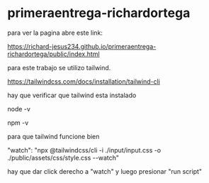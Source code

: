 # primeraentrega-richardortega

para ver la pagina abre este link:

https://richard-jesus234.github.io/primeraentrega-richardortega/public/index.html

para este trabajo se utilizo tailwind.

https://tailwindcss.com/docs/installation/tailwind-cli

hay que verificar que tailwind esta instalado

node -v

npm -v

para que tailwind funcione bien

"watch": "npx @tailwindcss/cli -i ./input/input.css -o ./public/assets/css/style.css --watch"

hay que dar click derecho a "watch" y luego presionar "run script"
